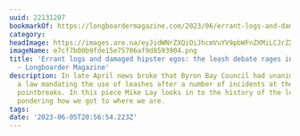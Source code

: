 ```yaml
---
uuid: 22131207
bookmarkOf: https://longboardermagazine.com/2023/06/errant-logs-and-damaged-hipster-egos-the-leash-debate-rages-in-byron-bay/
category: 
headImage: https://images.are.na/eyJidWNrZXQiOiJhcmVuYV9pbWFnZXMiLCJrZXkiOiIyMjEzMTIwNy9vcmlnaW5hbF9lN2NmN2IwMGI5ZmRlMTVlNzU3MDZhZjlkODU5MzkwNC5wbmciLCJlZGl0cyI6eyJyZXNpemUiOnsid2lkdGgiOjEyMDAsImhlaWdodCI6MTIwMCwiZml0IjoiaW5zaWRlIiwid2l0aG91dEVubGFyZ2VtZW50Ijp0cnVlfSwid2VicCI6eyJxdWFsaXR5Ijo5MH0sImpwZWciOnsicXVhbGl0eSI6OTB9LCJyb3RhdGUiOm51bGx9fQ==?bc=0
imageName: e7cf7b00b9fde15e75706af9d8593904.png
title: 'Errant logs and damaged hipster egos: the leash debate rages in Byron Bay
  - Longboarder Magazine'
description: In late April news broke that Byron Bay Council had unanimously passed
  a law mandating the use of leashes after a number of incidents at the area’s famed
  pointbreaks. In this piece Mike Lay looks in to the history of the leash before
  pondering how we got to where we are.
tags: 
date: '2023-06-05T20:56:54.223Z'
---
```


